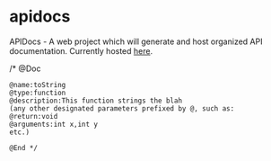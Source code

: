apidocs
=======

APIDocs - A web project which will generate and host organized API documentation. Currently hosted <a href=https://apidocs-jslone.rhcloud.com/>here</a>.

/* @Doc

    @name:toString
    @type:function
    @description:This function strings the blah
    (any other designated parameters prefixed by @, such as:
    @return:void
    @arguments:int x,int y
    etc.)

    @End */
